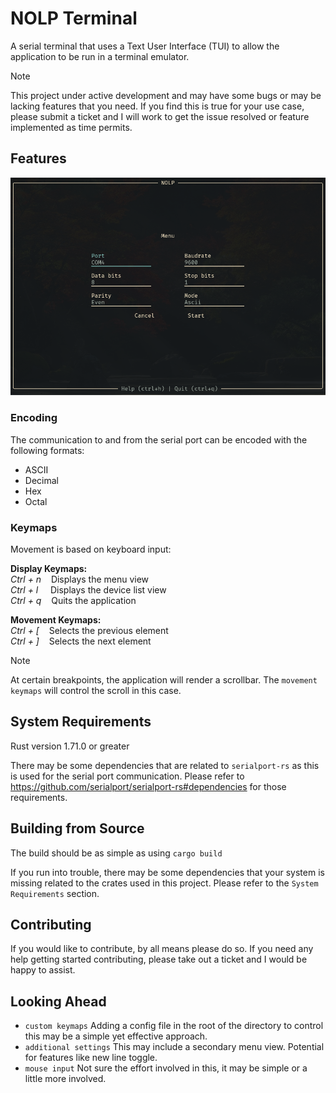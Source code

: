 # NOLP Terminal

A serial terminal that uses a Text User Interface (TUI) to allow the application to be run in a terminal emulator.

> [!NOTE]
> This project under active development and may have some bugs or may be lacking features that you need. If you find this is true for your use case, please submit a ticket and I will work to get the issue resolved or feature implemented as time permits.

## Features

![Menu View](resources/menu-view.png)

### Encoding

The communication to and from the serial port can be encoded with the following formats:

- ASCII
- Decimal
- Hex
- Octal

### Keymaps

Movement is based on keyboard input:

**Display Keymaps:**\
*Ctrl + n* &nbsp;&nbsp; Displays the menu view\
*Ctrl + l* &nbsp; &nbsp; Displays the device list view\
*Ctrl + q* &nbsp;&nbsp; Quits the application

**Movement Keymaps:**\
*Ctrl + [* &nbsp;&nbsp; Selects the previous element\
*Ctrl + ]* &nbsp;&nbsp; Selects the next element

>[!NOTE]
> At certain breakpoints, the application will render a scrollbar. The `movement keymaps` will control the scroll in this case.

## System Requirements

Rust version 1.71.0 or greater

There may be some dependencies that are related to `serialport-rs` as this is used for the serial port communication. Please refer to https://github.com/serialport/serialport-rs#dependencies for those requirements.

## Building from Source

The build should be as simple as using `cargo build`

If you run into trouble, there may be some dependencies that your system is missing related to the crates used in this project. Please refer to the `System Requirements` section.


## Contributing

If you would like to contribute, by all means please do so. If you need any help getting started contributing, please take out a ticket and I would be happy to assist.

## Looking Ahead

- `custom keymaps` Adding a config file in the root of the directory to control this may be a simple yet effective approach.
- `additional settings` This may include a secondary menu view. Potential for features like new line toggle.
- `mouse input` Not sure the effort involved in this, it may be simple or a little more involved.